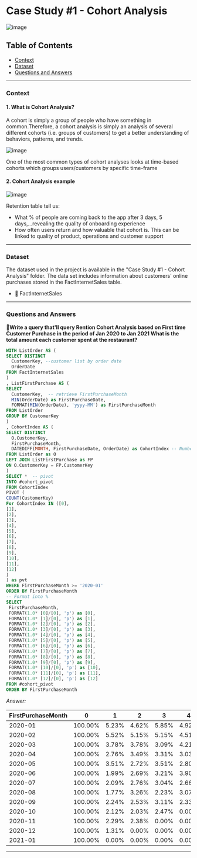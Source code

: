# Case Study #1 - Cohort Analysis
![image](https://github.com/user-attachments/assets/73ce3876-d521-4d69-8955-6e4bbf3f1fdb)




## Table of Contents
* [Context](#context)
* [Dataset](#dataset)
* [Questions and Answers](#questions-and-answers)
***
### Context
#### 1. What is Cohort Analysis?
A cohort is simply a group of people who have something in common.Therefore, a cohort analysis is simply an analysis of several different cohorts (i.e. groups of customers) to get a better understanding of behaviors, patterns, and trends.

![image](https://github.com/user-attachments/assets/87815e26-be00-4995-b5d4-06951658459f)

One of the most common types of cohort analyses looks at time-based cohorts which groups users/customers by specific time-frame

#### 2. Cohort Analysis example 

![image](https://github.com/user-attachments/assets/5550b705-1501-4506-be5c-5c43dd7b1367)

Retention table tell us:
 - What % of people are coming back to the app after 3 days, 5 days,...revealing the quality of onboarding experience
 - How often users return and how valuable that cohort is. This can be linked to quality of product, operations and customer support

***
### Dataset

The dataset used in the project is available in the "Case Study #1 - Cohort Analysis" folder. The data set includes information about customers' online purchases stored in the FactInternetSales table.
- 📅 FactInternetSales

***
### Questions and Answers
**📝Write a query that'll query Rention Cohort Analysis based on First time Customer Purchase in the period of Jan 2020 to Jan 2021 What is the total amount each customer spent at the restaurant?**

````sql
WITH ListOrder AS (
SELECT DISTINCT 
  CustomerKey, --customer list by order date
  OrderDate
FROM FactInternetSales
) 
, ListFirstPurchase AS (
SELECT 
  CustomerKey,  -- retrieve FirstPurchaseMonth
  MIN(OrderDate) as FirstPurchaseDate,
  FORMAT(MIN(OrderDate), 'yyyy-MM') as FirstPurchaseMonth
FROM ListOrder
GROUP BY CustomerKey
)
, CohortIndex AS (
SELECT DISTINCT 
  O.CustomerKey,
  FirstPurchaseMonth,
  DATEDIFF(MONTH, FirstPurchaseDate, OrderDate) as CohortIndex -- Number of months customers return to buy
FROM ListOrder as O 
LEFT JOIN ListFirstPurchase as FP 
ON O.CustomerKey = FP.CustomerKey
)
SELECT *  -- pivot
INTO #cohort_pivot
FROM CohortIndex
PIVOT (
COUNT(CustomerKey) 
For CohortIndex IN ([0],
[1],
[2],
[3],
[4],
[5],
[6],
[7],
[8],
[9],
[10],
[11],
[12]
) 
) as pvt 
WHERE FirstPurchaseMonth >= '2020-01' 
ORDER BY FirstPurchaseMonth  
-- Format into % 
SELECT 
 FirstPurchaseMonth,
 FORMAT(1.0* [0]/[0], 'p') as [0],
 FORMAT(1.0* [1]/[0], 'p') as [1],
 FORMAT(1.0* [2]/[0], 'p') as [2],
 FORMAT(1.0* [3]/[0], 'p') as [3],
 FORMAT(1.0* [4]/[0], 'p') as [4],
 FORMAT(1.0* [5]/[0], 'p') as [5],
 FORMAT(1.0* [6]/[0], 'p') as [6],
 FORMAT(1.0* [7]/[0], 'p') as [7],
 FORMAT(1.0* [8]/[0], 'p') as [8],
 FORMAT(1.0* [9]/[0], 'p') as [9],
 FORMAT(1.0* [10]/[0], 'p') as [10],
 FORMAT(1.0* [11]/[0], 'p') as [11],
 FORMAT(1.0* [12]/[0], 'p') as [12]
FROM #cohort_pivot
ORDER BY FirstPurchaseMonth
````

*Answer:*

| FirstPurchaseMonth | 0      | 1      | 2      | 3      | 4      | 5      | 6      | 7      | 8      | 9      | 10     | 11     | 12     |
|--------------------|--------|--------|--------|--------|--------|--------|--------|--------|--------|--------|--------|--------|--------|
| 2020-01            | 100.00% | 5.23%  | 4.62%  | 5.85%  | 4.92%  | 6.77%  | 5.23%  | 5.85%  | 4.31%  | 5.85%  | 6.15%  | 4.62%  | 5.23%  |
| 2020-02            | 100.00% | 5.52%  | 5.15%  | 5.15%  | 4.51%  | 5.52%  | 4.42%  | 4.60%  | 5.61%  | 5.70%  | 5.34%  | 4.42%  | 0.00%  |
| 2020-03            | 100.00% | 3.78%  | 3.78%  | 3.09%  | 4.21%  | 3.61%  | 3.09%  | 3.52%  | 3.52%  | 3.44%  | 2.84%  | 0.00%  | 0.00%  |
| 2020-04            | 100.00% | 2.76%  | 3.49%  | 3.31%  | 3.03%  | 3.22%  | 3.40%  | 2.21%  | 2.76%  | 3.03%  | 0.00%  | 0.00%  | 0.00%  |
| 2020-05            | 100.00% | 3.51%  | 2.72%  | 3.51%  | 2.80%  | 2.10%  | 3.33%  | 2.45%  | 2.98%  | 0.00%  | 0.00%  | 0.00%  | 0.00%  |
| 2020-06            | 100.00% | 1.99%  | 2.69%  | 3.21%  | 3.90%  | 2.77%  | 2.77%  | 1.91%  | 0.00%  | 0.00%  | 0.00%  | 0.00%  | 0.00%  |
| 2020-07            | 100.00% | 2.09%  | 2.76%  | 3.04%  | 2.66%  | 4.18%  | 2.38%  | 0.00%  | 0.00%  | 0.00%  | 0.00%  | 0.00%  | 0.00%  |
| 2020-08            | 100.00% | 1.77%  | 3.26%  | 2.23%  | 3.07%  | 2.05%  | 0.00%  | 0.00%  | 0.00%  | 0.00%  | 0.00%  | 0.00%  | 0.00%  |
| 2020-09            | 100.00% | 2.24%  | 2.53%  | 3.11%  | 2.33%  | 0.00%  | 0.00%  | 0.00%  | 0.00%  | 0.00%  | 0.00%  | 0.00%  | 0.00%  |
| 2020-10            | 100.00% | 2.12%  | 2.03%  | 2.47%  | 0.00%  | 0.00%  | 0.00%  | 0.00%  | 0.00%  | 0.00%  | 0.00%  | 0.00%  | 0.00%  |
| 2020-11            | 100.00% | 2.29%  | 2.38%  | 0.00%  | 0.00%  | 0.00%  | 0.00%  | 0.00%  | 0.00%  | 0.00%  | 0.00%  | 0.00%  | 0.00%  |
| 2020-12            | 100.00% | 1.31%  | 0.00%  | 0.00%  | 0.00%  | 0.00%  | 0.00%  | 0.00%  | 0.00%  | 0.00%  | 0.00%  | 0.00%  | 0.00%  |
| 2021-01            | 100.00% | 0.00%  | 0.00%  | 0.00%  | 0.00%  | 0.00%  | 0.00%  | 0.00%  | 0.00%  | 0.00%  | 0.00%  | 0.00%  | 0.00%  |

***

















